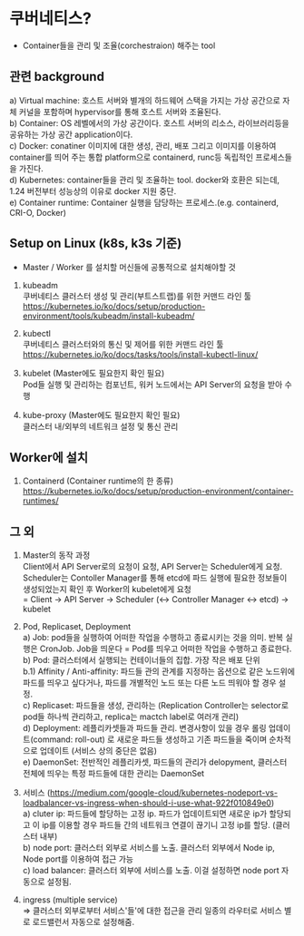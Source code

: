 # 쿠버네티스?
  - Container들을 관리 및 조율(corchestraion) 해주는 tool  

## 관련 background
  a) Virtual machine: 호스트 서버와 별개의 하드웨어 스택을 가지는 가상 공간으로 자체 커널을 포함하며 hypervisor를 통해 호스트 서버와 조율된다.  
  b) Container: OS 레벨에서의 가상 공간이다. 호스트 서버의 리소스, 라이브러리등을 공유하는 가상 공간 application이다.    
  c) Docker: conatiner 이미지에 대한 생성, 관리, 배포 그리고 이미지를 이용하여 container를 띄어 주는 통합 platform으로 containerd, runc등 독립적인 프로세스들을 가진다.   
  d) Kubernetes: container들을 관리 및 조율하는 tool. docker와 호환은 되는데, 1.24 버전부터 성능상의 이유로 docker 지원 중단.    
  e) Container runtime: Container 실행을 담당하는 프로세스.(e.g. containerd, CRI-O, Docker)   



## Setup on Linux (k8s, k3s 기준)
  - Master / Worker 를 설치할 머신들에 공통적으로 설치해야할 것  

1. kubeadm   
  쿠버네티스 클러스터 생성 및 관리(부트스트랩)를 위한 커맨드 라인 툴   
  https://kubernetes.io/ko/docs/setup/production-environment/tools/kubeadm/install-kubeadm/
  
2. kubectl   
  쿠버네티스 클러스터와의 통신 및 제어를 위한 커맨드 라인 툴   
  https://kubernetes.io/ko/docs/tasks/tools/install-kubectl-linux/
  
3. kubelet (Master에도 필요한지 확인 필요)      
  Pod들 실행 및 관리하는 컴포넌트, 워커 노드에서는 API Server의 요청을 받아 수행    
  
4. kube-proxy (Master에도 필요한지 확인 필요)   
  클러스터 내/외부의 네트워크 설정 및 통신 관리   

## Worker에 설치

1. Containerd (Container runtime의 한 종류)   
  https://kubernetes.io/ko/docs/setup/production-environment/container-runtimes/   

 
## 그 외   

1. Master의 동작 과정   
  Client에서 API Server로의 요청이 요청, API Server는 Scheduler에게 요청. Scheduler는 Contoller Manager를 통해 etcd에 파드 실행에 필요한 정보들이 생성되었는지 확인 후 Worker의 kubelet에게 요청   
  = Client -> API Server -> Scheduler (<-> Controller Manager <-> etcd) -> kubelet   


2. Pod, Replicaset, Deployment   
  a) Job: pod들을 실행하여 어떠한 작업을 수행하고 종료시키는 것을 의미. 반복 실행은 CronJob. Job을 띄운다 = Pod를 띄우고 어떠한 작업을 수행하고 종료한다.   
  b) Pod: 클러스터에서 실행되는 컨테이너들의 집합. 가장 작은 배포 단위    
    b.1) Affinity / Anti-affinity: 파드들 관의 관계를 지정하는 옵션으로 같은 노드위에 파드를 띄우고 싶다거나, 파드를 개별적인 노드 또는 다른 노드 띄워야 할 경우 설정.   
  c) Replicaset: 파드들을 생성, 관리하는  (Replication Controller는 selector로 pod들 하나씩 관리하고, replica는 mactch label로 여러개 관리)   
  d) Deployment: 레플리카셋들과 파드들 관리. 변경사항이 있을 경우 롤링 업데이트(command: roll-out) 로 새로운 파드들 생성하고 기존 파드들을 죽이며 순차적으로 업데이트 (서비스 상의 중단은 없음)   
  e) DaemonSet: 전반적인 레플리카셋, 파드들의 관리가 delopyment, 클러스터 전체에 띄우는 특정 파드들에 대한 관리는 DaemonSet   
  


3. 서비스 (https://medium.com/google-cloud/kubernetes-nodeport-vs-loadbalancer-vs-ingress-when-should-i-use-what-922f010849e0)   
  a) cluter ip: 파드들에 할당하는 고정 ip. 파드가 업데이트되면 새로운 ip가 할당되고 이 ip를 이용할 경우 파드들 간의 네트워크 연결이 끊기니 고정 ip를 할당. (클러스터 내부)   
  b) node port: 클러스터 외부로 서비스를 노출. 클러스터 외부에서 Node ip, Node port를 이용하여 접근 가능   
  c) load balancer: 클러스터 외부에 서비스를 노출. 이걸 설정하면 node port 자동으로 설정됨.   
 
4. ingress (multiple service)   
  => 클러스터 외부로부터 서비스'들'에 대한 접근을 관리 일종의 라우터로 서비스 별로 로드밸런서 자동으로 설정해줌.    

